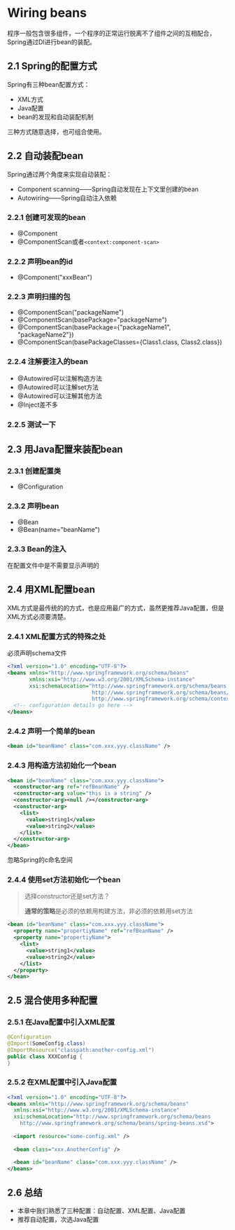 # Wiring beans

程序一般包含很多组件，一个程序的正常运行脱离不了组件之间的互相配合，Spring通过DI进行bean的装配。

## 2.1 Spring的配置方式

Spring有三种bean配置方式：

- XML方式
- Java配置
- bean的发现和自动装配机制

三种方式随意选择，也可组合使用。

## 2.2 自动装配bean

Spring通过两个角度来实现自动装配：

- Component scanning——Spring自动发现在上下文里创建的bean
- Autowiring——Spring自动注入依赖

### 2.2.1 创建可发现的bean

- @Component
- @ComponentScan或者`<context:component-scan>`

### 2.2.2 声明bean的id

- @Component("xxxBean")

### 2.2.3 声明扫描的包

- @ComponentScan("packageName")
- @ComponentScan(basePackage="packageName")
- @ComponentScan(basePackage={"packageName1", "packageName2"})
- @ComponentScan(basePackageClasses={Class1.class, Class2.class})

### 2.2.4 注解要注入的bean

- @Autowired可以注解构造方法
- @Autowired可以注解set方法
- @Autowired可以注解其他方法
- @Inject差不多

### 2.2.5 测试一下

## 2.3 用Java配置来装配bean

### 2.3.1 创建配置类

- @Configuration

### 2.3.2 声明bean

- @Bean
- @Bean(name="beanName")

### 2.3.3 Bean的注入

在配置文件中是不需要显示声明的

## 2.4 用XML配置bean

XML方式是最传统的的方式，也是应用最广的方式，虽然更推荐Java配置，但是XML方式必须要清楚。

### 2.4.1 XML配置方式的特殊之处

必须声明schema文件

```xml
<?xml version="1.0" encoding="UTF-8"?>
<beans xmlns="http://www.springframework.org/schema/beans"
       xmlns:xsi="http://www.w3.org/2001/XMLSchema-instance"
       xsi:schemaLocation="http://www.springframework.org/schema/beans
                           http://www.springframework.org/schema/beans/spring-beans.xsd
                           http://www.springframework.org/schema/context">
  <!-- configuration details go here -->
</beans>
```

### 2.4.2 声明一个简单的bean

```xml
<bean id="beanName" class="com.xxx.yyy.className" />
```

### 2.4.3 用构造方法初始化一个bean

```xml
<bean id="beanName" class="com.xxx.yyy.className">
  <constructor-arg ref="refBeanName" />
  <constructor-arg value="this is a string" />
  <constructor-arg><null /></constructor-arg>
  <constructor-arg>
    <list>
      <value>string1</value>
      <value>string2</value>
    </list>
  </constructor-arg>
</bean>
```

忽略Spring的c命名空间

### 2.4.4 使用set方法初始化一个bean

> 选择constructor还是set方法？
>
> **通常的策略**是必须的依赖用构建方法，非必须的依赖用set方法

```xml
<bean id="beanName" class="com.xxx.yyy.className">
  <property name="propertiyName" ref="refBeanName" />
  <property name="propertiyName">
    <list>
      <value>string1</value>
      <value>string2</value>
    </list>
  </property>
</bean>
```

## 2.5 混合使用多种配置

### 2.5.1 在Java配置中引入XML配置

```java
@Configuration
@Import(SomeConfig.class)
@ImportResource("classpath:another-config.xml")
public class XXXConfig {
}
```

### 2.5.2 在XML配置中引入Java配置

```xml
<?xml version="1.0" encoding="UTF-8"?>
<beans xmlns="http://www.springframework.org/schema/beans"
  xmlns:xsi="http://www.w3.org/2001/XMLSchema-instance"
  xsi:schemaLocation="http://www.springframework.org/schema/beans
    http://www.springframework.org/schema/beans/spring-beans.xsd">
  
  <import resource="some-config.xml" />
  
  <bean class="xxx.AnotherConfig" />
  
  <bean id="beanName" class="com.xxx.yyy.className" />
</beans>
```

## 2.6 总结

- 本章中我们熟悉了三种配置：自动配置、XML配置、Java配置
- 推荐自动配置，次选Java配置